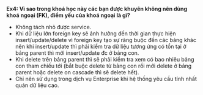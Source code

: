 **Ex4: Vì sao trong khoá học này các bạn được khuyên không nên dùng khoá ngoại (FK), điểm yếu của khoá ngoại là gì?**

- Không tách nhỏ được service.
- Khi dữ liệu lớn foreign key sẽ ảnh hưởng đến thời gian thực hiện insert/update/delete 
vì foreign key tạo sự ràng buộc đến các bảng khác nên khi insert/update thì phải kiểm tra
dữ liệu tương ứng có tồn tại ở bảng parent thì mới insert/update đc ở bảng con.
- Khi delete trên bảng parent thì sẽ phải kiểm tra xem có bao nhiêu bảng con
tham chiếu tới (bắt buộc delete từ bảng con rồi mới delete ở bảng parent hoặc delete on cascade thì sẽ delete hết).
- Chỉ nên sử dụng trong dịch vụ Enterprise khi hệ thống yêu cầu tính nhất quán dữ liệu cao.
